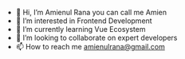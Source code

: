 - 👋 Hi, I’m Amienul Rana you can call me Amien
- 👀 I’m interested in Frontend Development
- 🌱 I’m currently learning Vue Ecosystem
- 💞️ I’m looking to collaborate on expert developers
- 📫 How to reach me amienulrana@gmail.com

<!---
AmienulRana/AmienulRana is a ✨ special ✨ repository because its `README.md` (this file) appears on your GitHub profile.
You can click the Preview link to take a look at your changes.
--->
